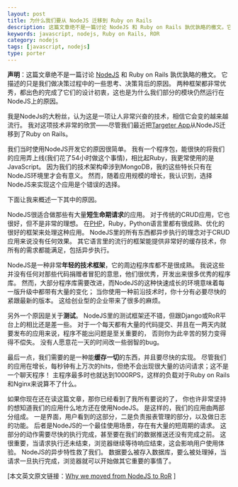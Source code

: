 ```yaml
---
layout: post
title: 为什么我们要从 NodeJS 迁移到 Ruby on Rails
description: 这篇文章绝不是一篇讨论 NodeJS 和 Ruby on Rails 孰优孰略的檄文。它描述的只是我们做决策过程中的一些思考、决策背后的原因。
keywords: javascript, nodejs, Ruby on Rails, ROR
category: nodejs
tags: [javascript, nodejs]
type: porter
---
```


**声明**：这篇文章绝不是一篇讨论 [NodeJS][1] 和 Ruby on Rails 孰优孰略的檄文。
它描述的只是我们做决策过程中的一些思考、决策背后的原因。
两种框架都非常优秀，都出色的完成了它们的设计初衷，这也是为什么我们部分的模块仍然运行在NodeJS上的原因。

[1]: https://justjavac.com/nodejs/2012/04/03/node-beginner.html

我是NodeJs的大粉丝，认为这是一项让人非常兴奋的技术，相信它会变的越来越流行。
我对这项技术非常的欣赏——尽管我们最近把[Targeter App](http://targeterapp.com/)从NodeJS迁移到了Ruby on Rails。

我们当时使用NodeJS开发它的原因很简单。
我有一个程序包，能很快的将我们的应用弄上线(我们花了54小时做这个事情)，相比起Ruby，我更常使用的是JavaScript。
因为我们的技术架构牵涉到MongoDB，我的这些特长只有在NodeJS环境里才会有意义。
然而，随着应用规模的增长，我认识到，选择NodeJS来实现这个应用是个错误的选择。

下面让我来概述一下其中的原因。

NodeJS很适合做那些有大量**短生命期请求**的应用。
对于传统的CRUD应用，它也很好，但不是非常的理想。
在[PHP](https://justjavac.com/categories.html#php-ref)，Ruby，Python语言里都有很成熟、优化的很好的框架来处理这种应用。
NodeJS里的所有东西都异步执行的理念对于CRUD应用来说没有任何效果。
其它语言里的流行的框架能提供非常好的缓存技术，你所有的需求都能满足，包括异步执行。

NodeJS是一种非常**年轻的技术框架**，它的周边程序库都不是很成熟。
我说这些并没有任何对那些代码捐赠者冒犯的意思，他们很优秀，开发出来很多优秀的程序库。
然而，大部分程序库需要改进，而NodeJS的这种快速成长的环境意味着每一版升级中都带有大量的变化；
当你使用一种前沿技术时，你十分有必要尽快的紧跟最新的版本。
这给创业型的企业带来了很多的麻烦。

另外一个原因是关于**测试**。
NodeJS里的测试框架还不错，但跟Django或RoR平台上的相比还是差一些。
对于一个每天都有大量的代码提交、并且在一两天内就要发布的应用来说，程序不能出问题是至关重要的，
否则你为此辛苦的努力变得得不偿失。
没有人愿意花一天的时间改一些弱智的bug。

最后一点，我们需要的是一种能**缓存一切**的东西，并且要尽快的实现。
尽管我们的应用在增长，每秒钟有上万次的hits，但绝不会出现很大量的访问请求；这不是一个聊天程序！
主程序最多时也就达到1000RPS，这样的负载对于Ruby on Rails和Nginx来说算不了什么。

如果你现在还在读这篇文章，那你已经看到了我所有要说的了，
你也许非常坚持的想知道我们的应用什么地方还在使用NodeJS。
是这样的，我们的应用由两部分组成。
一是界面，用户看到的这部分，二是负责报表管理的部分，以及做日志的功能。
后者是NodeJS的一个最佳使用场景，存在有大量的短周期的请求。
这部分的动作需要尽快的执行完成，甚至要在我们的数据推送还没有完成之前。
这很重要，当请求执行还未结束，浏览器继续等待响应结束，这会影响用户使用体验。
NodeJS的异步特性救了我们。
数据要么被存入数据库，要么被处理掉，当请求一旦执行完成，浏览器就可以开始做其它重要的事情了。

[本文英文原文链接：[Why we moved from NodeJS to RoR](http://blog.targeterapp.com/post/22984987832/why-we-moved-from-nodejs-to-ror) ]